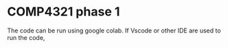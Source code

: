 # COMP4321 phase 1
The code can be run using google colab. If Vscode or other IDE are used to run the code, 
